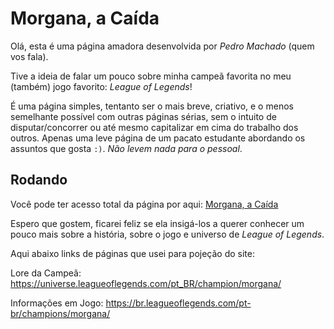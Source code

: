 # Morgana, a Caída

Olá, esta é uma página amadora desenvolvida por _Pedro Machado_ (quem vos fala).

Tive a ideia de falar um pouco sobre minha campeã favorita no meu (também) jogo favorito: _League of Legends_!

É uma página simples, tentanto ser o mais breve, criativo, e o menos semelhante possível com outras páginas sérias, sem o intuito de disputar/concorrer ou até mesmo capitalizar em cima do trabalho dos outros. Apenas uma leve página de um pacato estudante abordando os assuntos que gosta `:)`. _Não levem nada para o pessoal_.

## Rodando

Você pode ter acesso total da página por aqui: [Morgana, a Caída](https://dbo-2020-2-apnp.github.io/pet-project-pedromchd)

Espero que gostem, ficarei feliz se ela insigá-los a querer conhecer um pouco mais sobre a história, sobre o jogo e universo de _League of Legends_.

Aqui abaixo links de páginas que usei para pojeção do site:

Lore da Campeã: <https://universe.leagueoflegends.com/pt_BR/champion/morgana/>

Informações em Jogo: <https://br.leagueoflegends.com/pt-br/champions/morgana/>
